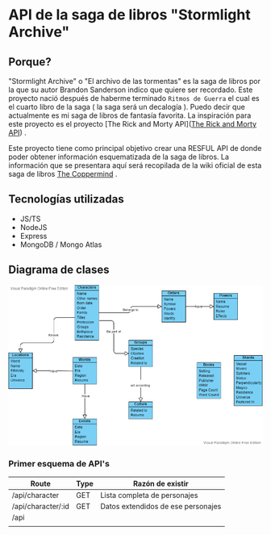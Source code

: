 # API de la saga de libros "Stormlight Archive"

## Porque?

"Stormlight Archive" o "El archivo de las tormentas" es la saga de libros por la que su autor Brandon Sanderson indico que quiere ser recordado. Este proyecto nació después de haberme terminado  `Ritmos de Guerra` el cual es el cuarto libro de la saga ( la saga será un decalogía ). Puedo decir que actualmente es mi saga de libros de fantasía favorita. La inspiración para este proyecto es el proyecto [The Rick and Morty API]([The Rick and Morty API](https://rickandmortyapi.com/)) . 

Este proyecto tiene como principal objetivo crear una RESFUL API de donde poder obtener información esquematizada de la saga de libros. La información que se presentara aquí será recopilada de la wiki oficial de esta saga de libros [The Coppermind](https://coppermind.net/) .

## Tecnologías utilizadas

- JS/TS
- NodeJS
- Express
- MongoDB / Mongo Atlas

## Diagrama de clases

![Diagrama de clases](./img/API_stromlight_archive_classDiagram.png)

### Primer esquema de API's

| Route | Type | Razón de existir |
|-----|-----|-----|
|/api/character|GET|Lista completa de personajes|
|/api/character/:id|GET|Datos extendidos de ese personajes|
|/api|||
||||
